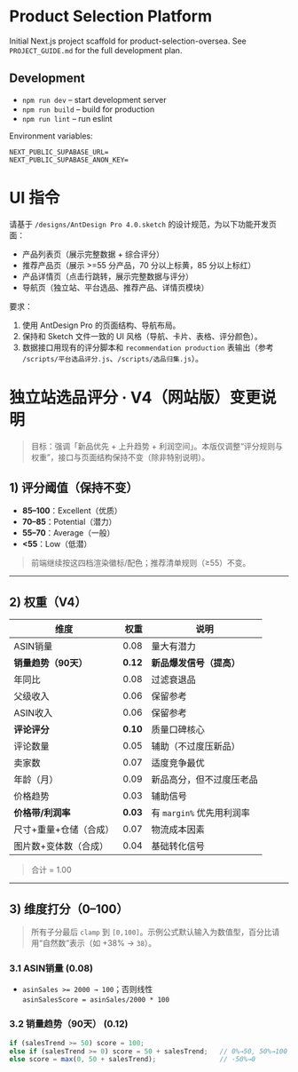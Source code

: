 # Product Selection Platform

Initial Next.js project scaffold for product-selection-oversea. See `PROJECT_GUIDE.md` for the full development plan.

## Development

- `npm run dev` – start development server
- `npm run build` – build for production
- `npm run lint` – run eslint

Environment variables:

```
NEXT_PUBLIC_SUPABASE_URL=
NEXT_PUBLIC_SUPABASE_ANON_KEY=
```
# UI 指令
请基于 `/designs/AntDesign Pro 4.0.sketch` 的设计规范，为以下功能开发页面：

- 产品列表页（展示完整数据 + 综合评分）
- 推荐产品页（展示 >=55 分产品，70 分以上标黄，85 分以上标红）
- 产品详情页（点击行跳转，展示完整数据与评分）
- 导航页（独立站、平台选品、推荐产品、详情页模块）

要求：
1. 使用 AntDesign Pro 的页面结构、导航布局。
2. 保持和 Sketch 文件一致的 UI 风格（导航、卡片、表格、评分颜色）。
3. 数据接口用现有的评分脚本和 `recommendation production` 表输出（参考 `/scripts/平台选品评分.js`、`/scripts/选品归集.js`）。







# 独立站选品评分 · V4（网站版）变更说明

> 目标：强调「新品优先 + 上升趋势 + 利润空间」。本版仅调整“评分规则与权重”，接口与页面结构保持不变（除非特别说明）。

## 1) 评分阈值（保持不变）
- **85–100**：Excellent（优质）
- **70–85**：Potential（潜力）
- **55–70**：Average（一般）
- **<55**：Low（低潜）

> 前端继续按这四档渲染徽标/配色；推荐清单规则（≥55）不变。

---

## 2) 权重（V4）
| 维度 | 权重 | 说明 |
|---|---:|---|
| ASIN销量 | 0.08 | 量大有潜力 |
| **销量趋势（90天）** | **0.12** | **新品爆发信号（提高）** |
| 年同比 | 0.08 | 过滤衰退品 |
| 父级收入 | 0.06 | 保留参考 |
| ASIN收入 | 0.06 | 保留参考 |
| **评论评分** | **0.10** | 质量口碑核心 |
| 评论数量 | 0.05 | 辅助（不过度压新品） |
| 卖家数 | 0.07 | 适度竞争最优 |
| 年龄（月） | 0.09 | 新品高分，但不过度压老品 |
| 价格趋势 | 0.03 | 辅助信号 |
| **价格带/利润率** | **0.03** | 有 `margin%` 优先用利润率 |
| 尺寸+重量+仓储（合成） | 0.07 | 物流成本因素 |
| 图片数+变体数（合成） | 0.04 | 基础转化信号 |

> 合计 = 1.00

---

## 3) 维度打分（0–100）

> 所有子分最后 `clamp` 到 `[0,100]`。示例公式默认输入为数值型，百分比请用“自然数”表示（如 +38% → `38`）。

### 3.1 ASIN销量 (0.08)
- `asinSales >= 2000 → 100`；否则线性  
  `asinSalesScore = asinSales/2000 * 100`

### 3.2 销量趋势（90天） (0.12)
```ts
if (salesTrend >= 50) score = 100;
else if (salesTrend >= 0) score = 50 + salesTrend;   // 0%→50, 50%→100
else score = max(0, 50 + salesTrend);                // -50%→0
